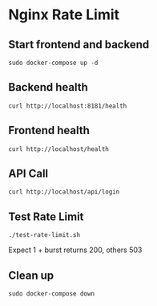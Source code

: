 # Nginx Rate Limit

## Start frontend and backend
`sudo docker-compose up -d`

## Backend health
`curl http://localhost:8181/health`

## Frontend health
`curl http://localhost/health`

## API Call
`curl http://localhost/api/login`

## Test Rate Limit
`./test-rate-limit.sh`

Expect 1 + burst returns 200, others 503

## Clean up
`sudo docker-compose down`
